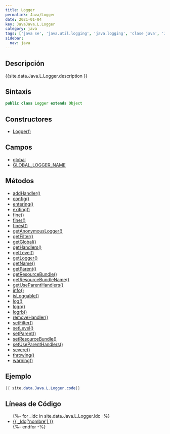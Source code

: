 ```yaml
---
title: Logger
permalink: Java/Logger
date: 2021-01-04
key: JavaJava.L.Logger
category: java
tags: ['java se', 'java.util.logging', 'java.logging', 'clase java', 'Java 1.4']
sidebar: 
  nav: java
---
```


## Descripción
{{site.data.Java.L.Logger.description }}

## Sintaxis
~~~java
public class Logger extends Object
~~~

## Constructores
* [Logger()](/Java/Logger/Logger/)

## Campos
* [global](/Java/Logger/global)
* [GLOBAL_LOGGER_NAME](/Java/Logger/GLOBAL_LOGGER_NAME)

## Métodos
* [addHandler()](/Java/Logger/addHandler)
* [config()](/Java/Logger/config)
* [entering()](/Java/Logger/entering)
* [exiting()](/Java/Logger/exiting)
* [fine()](/Java/Logger/fine)
* [finer()](/Java/Logger/finer)
* [finest()](/Java/Logger/finest)
* [getAnonymousLogger()](/Java/Logger/getAnonymousLogger)
* [getFilter()](/Java/Logger/getFilter)
* [getGlobal()](/Java/Logger/getGlobal)
* [getHandlers()](/Java/Logger/getHandlers)
* [getLevel()](/Java/Logger/getLevel)
* [getLogger()](/Java/Logger/getLogger)
* [getName()](/Java/Logger/getName)
* [getParent()](/Java/Logger/getParent)
* [getResourceBundle()](/Java/Logger/getResourceBundle)
* [getResourceBundleName()](/Java/Logger/getResourceBundleName)
* [getUseParentHandlers()](/Java/Logger/getUseParentHandlers)
* [info()](/Java/Logger/info)
* [isLoggable()](/Java/Logger/isLoggable)
* [log()](/Java/Logger/log)
* [logp()](/Java/Logger/logp)
* [logrb()](/Java/Logger/logrb)
* [removeHandler()](/Java/Logger/removeHandler)
* [setFilter()](/Java/Logger/setFilter)
* [setLevel()](/Java/Logger/setLevel)
* [setParent()](/Java/Logger/setParent)
* [setResourceBundle()](/Java/Logger/setResourceBundle)
* [setUseParentHandlers()](/Java/Logger/setUseParentHandlers)
* [severe()](/Java/Logger/severe)
* [throwing()](/Java/Logger/throwing)
* [warning()](/Java/Logger/warning)

## Ejemplo
~~~java
{{ site.data.Java.L.Logger.code}}
~~~

## Líneas de Código
<ul>
{%- for _ldc in site.data.Java.L.Logger.ldc -%}
   <li>
       <a href="{{_ldc['url'] }}">{{ _ldc['nombre'] }}</a>
   </li>
{%- endfor -%}
</ul>
